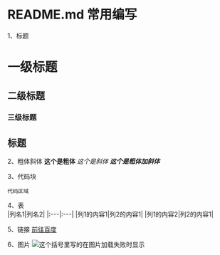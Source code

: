 # README.md 常用编写
1、标题
# 一级标题
## 二级标题
### 三级标题

标题
---

2、粗体斜体
**这个是粗体**
*这个是斜体*
***这个是粗体加斜体***


3、代码块
```
代码区域
```

4、表
</br>
|列名1|列名2|
|:---|:---|
|列1的内容1|列2的内容1|
|列1的内容2|列2的内容1|

5、链接
[前往百度](www.baidu.com)

6、图片
![这个括号里写的在图片加载失败时显示](https://image.baidu.com/search/detail?ct=503316480&z=0&ipn=d&word=大镖客2&step_word=&hs=0&pn=3&spn=0&di=51639650840&pi=0&rn=1&tn=baiduimagedetail&is=0%2C0&istype=0&ie=utf-8&oe=utf-8&in=&cl=2&lm=-1&st=undefined&cs=3495573881%2C96646007&os=2454911358%2C430869522&simid=0%2C0&adpicid=0&lpn=0&ln=1411&fr=&fmq=1544583418931_R&fm=&ic=undefined&s=undefined&hd=undefined&latest=undefined&copyright=undefined&se=&sme=&tab=0&width=undefined&height=undefined&face=undefined&ist=&jit=&cg=&bdtype=11&oriquery=&objurl=http%3A%2F%2Fn.sinaimg.cn%2Ffront%2F600%2Fw1920h1080%2F20181023%2FllcW-hmuuiyw4194202.jpg&fromurl=ippr_z2C%24qAzdH3FAzdH3Fh_z%26e3Bftgw_z%26e3Bv54_z%26e3BvgAzdH3Fw6ptvsj_m9nbn0b8dn_80uv81wbkaa8aaiuva_z%26e3Bip4s&gsm=0&rpstart=0&rpnum=0&islist=&querylist=&selected_tags=0)
